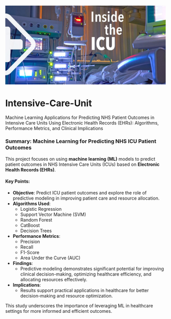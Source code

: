 ![icu_Image](Intensive-Care-Unit-ICU.jpg)
# Intensive-Care-Unit
Machine Learning Applications for Predicting NHS Patient Outcomes in Intensive Care Units Using Electronic Health Records (EHRs): Algorithms, Performance Metrics, and Clinical Implications

### Summary: Machine Learning for Predicting NHS ICU Patient Outcomes

This project focuses on using **machine learning (ML)** models to predict patient outcomes in NHS Intensive Care Units (ICUs) based on **Electronic Health Records (EHRs)**. 

#### Key Points:
- **Objective**: Predict ICU patient outcomes and explore the role of predictive modeling in improving patient care and resource allocation.
- **Algorithms Used**:  
  - Logistic Regression  
  - Support Vector Machine (SVM)  
  - Random Forest  
  - CatBoost  
  - Decision Trees  
- **Performance Metrics**:  
  - Precision  
  - Recall  
  - F1-Score  
  - Area Under the Curve (AUC)  
- **Findings**:  
  - Predictive modeling demonstrates significant potential for improving clinical decision-making, optimizing healthcare efficiency, and allocating resources effectively.  
- **Implications**:  
  - Results support practical applications in healthcare for better decision-making and resource optimization.

This study underscores the importance of leveraging ML in healthcare settings for more informed and efficient outcomes.
